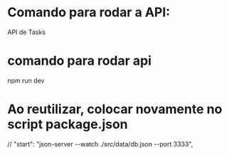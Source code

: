 # Comando para rodar a API:

API de Tasks

# comando para rodar api

npm run dev

# Ao reutilizar, colocar novamente no script package.json

// "start": "json-server --watch ./src/data/db.json --port 3333",
